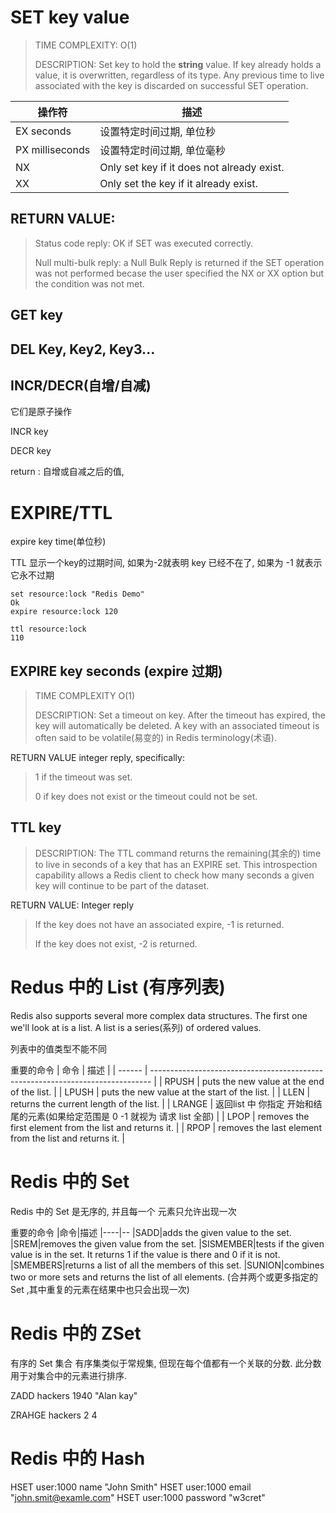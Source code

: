 # SET key value

>TIME COMPLEXITY: O(1)
>
>DESCRIPTION: Set key to hold the **string** value. 
>If key already holds a value, it is overwritten, regardless of its type. 
>Any previous time to live associated with the key is discarded on successful SET operation.


| 操作符          | 描述                                       |
| --------------- | ------------------------------------------ |
| EX seconds      | 设置特定时间过期, 单位秒                   |
| PX milliseconds | 设置特定时间过期, 单位毫秒                 |
| NX              | Only set key if it does not already exist. |
| XX              | Only set the key if it already exist.      |
## RETURN VALUE: 
>Status code reply: OK if SET was executed correctly. 
>
>Null multi-bulk reply: a Null Bulk Reply is returned if the SET operation was not performed 
>becase the user specified the NX or XX option but the condition was not met.

## GET key

## DEL Key, Key2, Key3...

## INCR/DECR(自增/自减)
它们是原子操作

INCR key

DECR key

return : 自增或自减之后的值,

# EXPIRE/TTL
expire key time(单位秒)

TTL 显示一个key的过期时间, 如果为-2就表明 key 已经不在了, 如果为 -1 就表示它永不过期
```
set resource:lock "Redis Demo"
Ok
expire resource:lock 120

ttl resource:lock
110
```

## EXPIRE key seconds    (expire 过期)
>TIME COMPLEXITY O(1)
>
>DESCRIPTION: Set a timeout on key. After the timeout has expired, the key will automatically be deleted.
>A key with an associated timeout is often said to be volatile(易变的) in Redis terminology(术语). 

RETURN VALUE integer reply, specifically:

>1 if the timeout was set.
>
>0 if key does not exist or the timeout could not be set.

## TTL key

>DESCRIPTION: The TTL command returns the remaining(其余的) time to live in seconds of a key 
>that has an EXPIRE set. This introspection capability allows a Redis client to check 
>how many seconds a given key will continue to be part of the dataset. 

RETURN VALUE: Integer reply
>If the key does not have an associated expire, -1 is returned. 
>
>If the key does not exist, -2 is returned.

# Redus 中的 List (有序列表)

Redis also supports several more complex data structures. 
The first one we'll look at is a list. 
A list is a series(系列) of ordered values.

列表中的值类型不能不同

重要的命令
| 命令   | 描述                                                                           |
| ------ | ------------------------------------------------------------------------------ |
| RPUSH  | puts the new value at the end of the list.                                     |
| LPUSH  | puts the new value at the start of the list.                                   |
| LLEN   | returns the current length of the list.                                        |
| LRANGE | 返回list 中 你指定 开始和结尾的元素(如果给定范围是 0 -1 就视为 请求 list 全部) |
| LPOP   | removes the first element from the list and returns it.                        |
| RPOP   | removes the last element from the list and returns it.                         |

# Redis 中的 Set
Redis 中的 Set 是无序的, 并且每一个 元素只允许出现一次

重要的命令
|命令|描述
|----|--
|SADD|adds the given value to the set.
|SREM|removes the given value from the set.
|SISMEMBER|tests if the given value is in the set. It returns 1 if the value is there and 0 if it is not.
|SMEMBERS|returns a list of all the members of this set.
|SUNION|combines two or more sets and returns the list of all elements.
(合并两个或更多指定的 Set ,其中重复的元素在结果中也只会出现一次)

# Redis 中的 ZSet
有序的 Set 集合
有序集类似于常规集, 但现在每个值都有一个关联的分数. 此分数用于对集合中的元素进行排序.

ZADD hackers 1940 "Alan kay"

ZRAHGE hackers 2 4

# Redis 中的 Hash

HSET user:1000 name "John Smith"
HSET user:1000 email "john.smit@examle.com"
HSET user:1000 password "w3cret"



